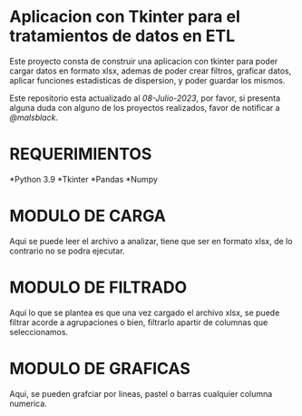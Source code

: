 # Aplicacion con Tkinter para el tratamientos de datos en ETL
Este proyecto consta de construir una aplicacion con tkinter para poder cargar datos en formato xlsx, ademas de poder crear filtros, graficar datos, aplicar funciones estadisticas de dispersion, y poder guardar los mismos.

Este repositorio esta actualizado al *08-Julio-2023*, por favor, si presenta alguna duda con alguno de los proyectos realizados, favor de notificar a *@malsblack*.

# REQUERIMIENTOS
 *Python 3.9
 *Tkinter
 *Pandas
 *Numpy
 
# MODULO DE CARGA
Aqui se puede leer el archivo a analizar, tiene que ser en formato xlsx, de lo contrario no se podra ejecutar.

# MODULO DE FILTRADO
Aqui lo que se plantea es que una vez cargado el archivo xlsx, se puede filtrar acorde a agrupaciones o bien, filtrarlo apartir de columnas que seleccionamos.

# MODULO DE GRAFICAS
Aqui, se pueden grafciar por lineas, pastel o barras cualquier columna numerica.

